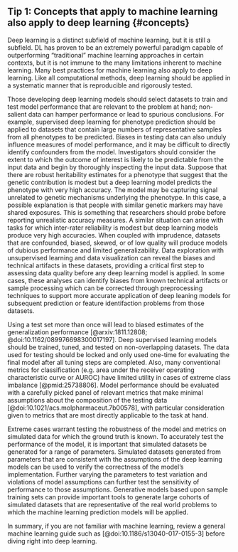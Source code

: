 ## Tip 1: Concepts that apply to machine learning also apply to deep learning {#concepts}

Deep learning is a distinct subfield of machine learning, but it is still a subfield.
DL has proven to be an extremely powerful paradigm capable of outperforming “traditional” machine learning approaches in certain contexts, but it is not immune to the many limitations inherent to machine learning.
Many best practices for machine learning also apply to deep learning.
Like all computational methods, deep learning should be applied in a systematic manner that is reproducible and rigorously tested.

Those developing deep learning models should select datasets to train and test model performance that are relevant to the problem at hand; non-salient data can hamper performance or lead to spurious conclusions. 
For example, supervised deep learning for phenotype prediction should be applied to datasets that contain large numbers of representative samples from all phenotypes to be predicted.
Biases in testing data can also unduly influence measures of model performance, and it may be difficult to directly identify confounders from the model.
Investigators should consider the extent to which the outcome of interest is likely to be predictable from the input data and begin by thoroughly inspecting the input data.
Suppose that there are robust heritability estimates for a phenotype that suggest that the genetic contribution is modest but a deep learning model predicts the phenotype with very high accuracy.
The model may be capturing signal unrelated to genetic mechanisms underlying the phenotype.
In this case, a possible explanation is that people with similar genetic markers may have shared exposures.
This is something that researchers should probe before reporting unrealistic accuracy measures.
A similar situation can arise with tasks for which inter-rater reliability is modest but deep learning models produce very high accuracies.
When coupled with imprudence, datasets that are confounded, biased, skewed, or of low quality will produce models of dubious performance and limited generalizability.
Data exploration with unsupervised learning and data visualization can reveal the biases and technical artifacts in these datasets, providing a critical first step to assessing data quality before any deep learning model is applied.
In some cases, these analyses can identify biases from known technical artifacts or sample processing which can be corrected through preprocessing techniques to support more accurate application of deep leaning models for subsequent prediction or feature identifaction problems from those datasets.

Using a test set more than once will lead to biased estimates of the generalization performance  [@arxiv:1811.12808; @doi:10.1162/089976698300017197].
Deep supervised learning models should be trained, tuned, and tested on non-overlapping datasets.
The data used for testing should be locked and only used one-time for evaluating the final model after all tuning steps are completed.
Also, many conventional metrics for classification (e.g. area under the receiver operating characteristic curve or AUROC) have limited utility in cases of extreme class imbalance [@pmid:25738806].
Model performance should be evaluated with a carefully picked panel of relevant metrics that make minimal assumptions about the composition of the testing data [@doi:10.1021/acs.molpharmaceut.7b00578], with particular consideration given to metrics that are most directly applicable to the task at hand.

Extreme cases warrant testing the robustness of the model and metrics on simulated data for which the ground truth is known. To accurately test the performance of the model, it is important that simulated datasets be generated for a range of parameters.
Simulated datasets generated from parameters that are consistent with the assumptions of the deep learning models can be used to verify the correctness of the model’s implementation.
Further varying the parameters to test variation and violations of model assumptions can further test the sensitivity of performance to those assumptions. 
Generative models based upon sample training sets can provide important tools to generate large cohorts of simulated datasets that are representative of the real world problems to which the machine learning prediction models will be applied.

In summary, if you are not familiar with machine learning, review a general machine learning guide such as [@doi:10.1186/s13040-017-0155-3] before diving right into deep learning.
